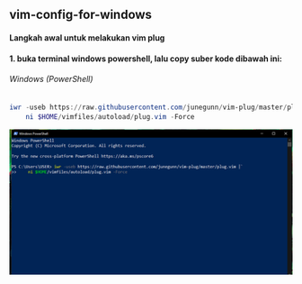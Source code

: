 ## vim-config-for-windows


#### Langkah awal untuk melakukan vim plug

#### 1. buka terminal windows powershell, lalu copy suber kode dibawah ini:
###### Windows (PowerShell)

```powershell
iwr -useb https://raw.githubusercontent.com/junegunn/vim-plug/master/plug.vim |`
    ni $HOME/vimfiles/autoload/plug.vim -Force
```
![](image/psvimplug.png)


